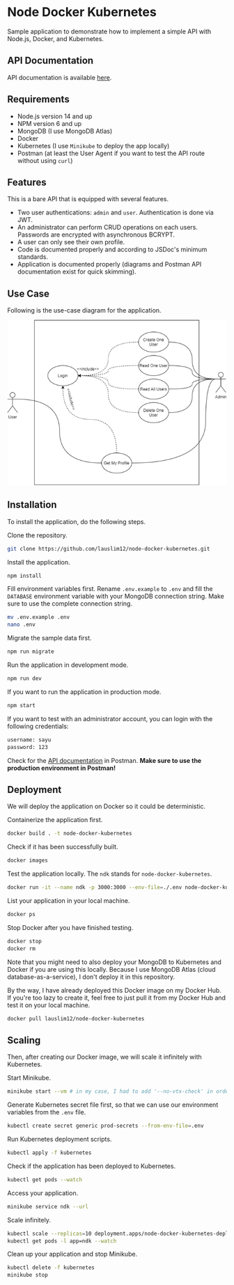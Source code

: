 # Node Docker Kubernetes

Sample application to demonstrate how to implement a simple API with Node.js, Docker, and Kubernetes.

## API Documentation

API documentation is available [here]().

## Requirements

- Node.js version 14 and up
- NPM version 6 and up
- MongoDB (I use MongoDB Atlas)
- Docker
- Kubernetes (I use `Minikube` to deploy the app locally)
- Postman (at least the User Agent if you want to test the API route without using `curl`)

## Features

This is a bare API that is equipped with several features.

- Two user authentications: `admin` and `user`. Authentication is done via JWT.
- An administrator can perform CRUD operations on each users. Passwords are encrypted with asynchronous BCRYPT.
- A user can only see their own profile.
- Code is documented properly and according to JSDoc's minimum standards.
- Application is documented properly (diagrams and Postman API documentation exist for quick skimming).

## Use Case

Following is the use-case diagram for the application.

![Use-Case Diagram](./architecture/UseCase.png)

## Installation

To install the application, do the following steps.

Clone the repository.

```bash
git clone https://github.com/lauslim12/node-docker-kubernetes.git
```

Install the application.

```bash
npm install
```

Fill environment variables first. Rename `.env.example` to `.env` and fill the `DATABASE` environment variable with your MongoDB connection string. Make sure to use the complete connection string.

```bash
mv .env.example .env
nano .env
```

Migrate the sample data first.

```bash
npm run migrate
```

Run the application in development mode.

```bash
npm run dev
```

If you want to run the application in production mode.

```bash
npm start
```

If you want to test with an administrator account, you can login with the following credentials:

```bash
username: sayu
password: 123
```

Check for the [API documentation]() in Postman. **Make sure to use the production environment in Postman!**

## Deployment

We will deploy the application on Docker so it could be deterministic.

Containerize the application first.

```bash
docker build . -t node-docker-kubernetes
```

Check if it has been successfully built.

```bash
docker images
```

Test the application locally. The `ndk` stands for `node-docker-kubernetes`.

```bash
docker run -it --name ndk -p 3000:3000 --env-file=./.env node-docker-kubernetes
```

List your application in your local machine.

```bash
docker ps
```

Stop Docker after you have finished testing.

```bash
docker stop
docker rm
```

Note that you might need to also deploy your MongoDB to Kubernetes and Docker if you are using this locally. Because I use MongoDB Atlas (cloud database-as-a-service), I don't deploy it in this repository.

By the way, I have already deployed this Docker image on my Docker Hub. If you're too lazy to create it, feel free to just pull it from my Docker Hub and test it on your local machine.

```bash
docker pull lauslim12/node-docker-kubernetes
```

## Scaling

Then, after creating our Docker image, we will scale it infinitely with Kubernetes.

Start Minikube.

```bash
minikube start --vm # in my case, I had to add '--no-vtx-check' in order to start the minikube instance (my device does not support parallel virtualizations).
```

Generate Kubernetes secret file first, so that we can use our environment variables from the `.env` file.

```bash
kubectl create secret generic prod-secrets --from-env-file=.env
```

Run Kubernetes deployment scripts.

```bash
kubectl apply -f kubernetes
```

Check if the application has been deployed to Kubernetes.

```bash
kubectl get pods --watch
```

Access your application.

```bash
minikube service ndk --url
```

Scale infinitely.

```bash
kubectl scale --replicas=10 deployment.apps/node-docker-kubernetes-deployment
kubectl get pods -l app=ndk --watch
```

Clean up your application and stop Minikube.

```bash
kubectl delete -f kubernetes
minikube stop
```
